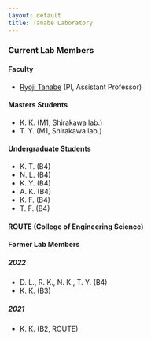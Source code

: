 ```yaml
---
layout: default
title: Tanabe Laboratory
---
```


### Current Lab Members

#### Faculty

- [Ryoji Tanabe](https://ryojitanabe.github.io/index) (PI, Assistant Professor)

#### Masters Students

- K. K. (M1, Shirakawa lab.)
- T. Y. (M1, Shirakawa lab.)

#### Undergraduate Students

- K. T. (B4)
- N. L. (B4)
- K. Y. (B4)
- A. K. (B4)
- K. F. (B4)
- T. F. (B4)

#### ROUTE (College of Engineering Science)


#### Former Lab Members

##### 2022
- D. L., R. K., N. K., T. Y. (B4)
- K. K. (B3)

##### 2021
- K. K. (B2, ROUTE)
